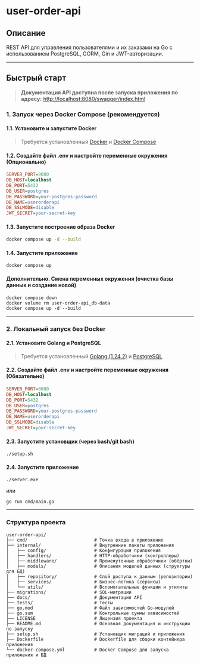 # user-order-api

## Описание

REST API для управления пользователями и их заказами на Go с использованием PostgreSQL, GORM, Gin и JWT-авторизации.

---

## Быстрый старт

> **Документация API доступна после запуска приложения по адресу:**
> [http://localhost:8080/swagger/index.html](http://localhost:8080/swagger/index.html)

### 1. Запуск через Docker Compose (рекомендуется)

#### 1.1. Установите и запустите Docker

> Требуется установленный [Docker](https://www.docker.com/) и [Docker Compose](https://docs.docker.com/compose/)

#### 1.2. Создайте файл **.env** и настройте переменные окружения (Опционально)

```ini
SERVER_PORT=8080
DB_HOST=localhost
DB_PORT=5432
DB_USER=postgres
DB_PASSWORD=your-postgres-password
DB_NAME=userorderapi
DB_SSLMODE=disable
JWT_SECRET=your-secret-key
```

#### 1.3. Запустите построение образа Docker

```sh
docker compose up -d --build
```

#### 1.4. Запустите приложение

```
docker compose up
```

#### Дополнительно. Смена переменных окружения (очистка базы данных и создание новой)

```
docker compose down
docker volume rm user-order-api_db-data
docker compose up -d --build
```

---

### 2. Локальный запуск без Docker

#### 2.1. Установите Golang и PostgreSQL
> Требуется установленный [Golang (1.24.2)](https://go.dev/dl/) и [PostgreSQL](https://www.postgresql.org/download/)

#### 2.2. Создайте файл **.env** и настройте переменные окружения (Обязательно)

```ini
SERVER_PORT=8080
DB_HOST=localhost
DB_PORT=5432
DB_USER=postgres
DB_PASSWORD=your-postgres-password
DB_NAME=userorderapi
DB_SSLMODE=disable
JWT_SECRET=your-secret-key
```

#### 2.3. Запустите установщик (через bash/git bash)

```
./setup.sh
```

#### 2.4. Запустите приложение

```
./server.exe
```
или
```
go run cmd/main.go
```

---

### Структура проекта

```
user-order-api/
├── cmd/                         # Точка входа в приложение
├── internal/                    # Внутренние пакеты приложения
│   ├── config/                  # Конфигурация приложения
│   ├── handlers/                # HTTP-обработчики (контроллеры)
│   ├── middleware/              # Промежуточные обработчики (обёртки)
│   ├── models/                  # Описания моделей данных (структуры для БД)
│   ├── repository/              # Слой доступа к данным (репозитории)
│   ├── services/                # Бизнес-логика (сервисы)
│   └── utils/                   # Вспомогательные функции и утилиты
├── migrations/                  # SQL-миграции
├── docs/                        # Документация API
├── tests/                       # Тесты
├── go.mod                       # Файл зависимостей Go-модулей
├── go.sum                       # Контрольные суммы зависимостей
├── LICENSE                      # Лицензия проекта
├── README.md                    # Основная документация и инструкции по запуску
├── setup.sh                     # Установщик миграций и приложения
├── Dockerfile                   # Dockerfile для сборки контейнера приложения
└── docker-compose.yml           # Docker Compose для запуска приложения и БД
```